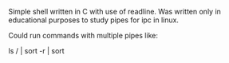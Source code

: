  Simple shell written in C with use of readline.
Was written only in educational purposes to study pipes for ipc in linux.

Could run commands with multiple pipes like:

ls / | sort -r | sort

